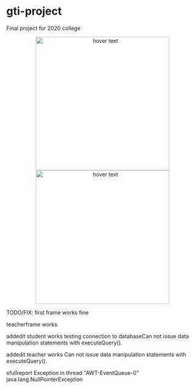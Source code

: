 # gti-project
Final project for 2020 college
<p align="center">
  <img src="https://i.imgur.com/LanhXXW.png" width="350" title= "hover text">
  <img src="https://i.imgur.com/1Gr27aD.png" width="350" title="hover text">
  
</p>


TODO/FIX:
first frame works fine

teacherframe works

addedit student works testing connection to databaseCan not issue data manipulation statements with executeQuery().

addedit teacher works Can not issue data manipulation statements with executeQuery().

sfullreport Exception in thread "AWT-EventQueue-0" java.lang.NullPointerException

